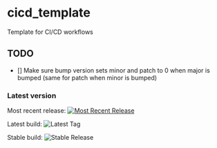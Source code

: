 # cicd_template
Template for CI/CD workflows 

## TODO
- [] Make sure bump version sets minor and patch to 0 when major is bumped (same for patch when minor is bumped) 

### Latest version
Most recent release: [![Most Recent Release](https://img.shields.io/github/v/release/Martijho/cicd_template)](https://github.com/Martijho/cicd_template/releases/latest)

Latest build:        ![Latest Tag](https://img.shields.io/github/tag/Martijho/cicd_template.svg?label=latest%20tag&sort=semver)

Stable build:        ![Stable Release](https://img.shields.io/github/release/Martijho/cicd_template.svg?include_prereleases&label=stable)

